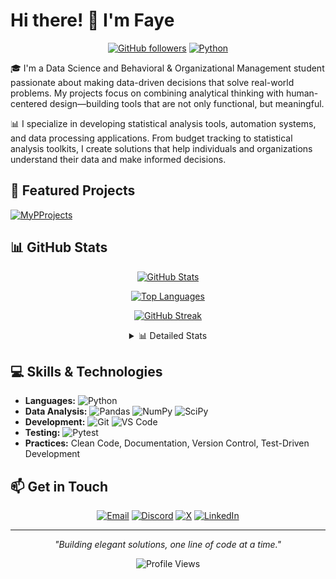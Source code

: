 # Hi there! 👋 I'm Faye

<div align="center">

[![GitHub followers](https://img.shields.io/github/followers/basilionelle?style=social)](https://github.com/basilionelle)
[![Python](https://img.shields.io/badge/Python-Enthusiast-blue?style=flat&logo=python&logoColor=white)](https://github.com/basilionelle/MyPProjects)

</div>

🎓 I'm a Data Science and Behavioral & Organizational Management student passionate about making data-driven decisions that solve real-world problems. My projects focus on combining analytical thinking with human-centered design—building tools that are not only functional, but meaningful.

📊 I specialize in developing statistical analysis tools, automation systems, and data processing applications. From budget tracking to statistical analysis toolkits, I create solutions that help individuals and organizations understand their data and make informed decisions.

## 🚀 Featured Projects

[![MyPProjects](https://github-readme-stats.vercel.app/api/pin/?username=basilionelle&repo=MyPProjects&theme=dark)](https://github.com/basilionelle/MyPProjects)

## 📊 GitHub Stats

<div align="center">

<!-- GitHub Stats Card with all commits and private repos -->
[![GitHub Stats](https://github-readme-stats.vercel.app/api?username=basilionelle&show_icons=true&theme=dark&count_private=true&include_all_commits=true&hide_border=true&custom_title=Faye's%20GitHub%20Stats)](https://github.com/basilionelle)

<!-- Most Used Languages with more accurate settings -->
[![Top Languages](https://github-readme-stats.vercel.app/api/top-langs/?username=basilionelle&layout=compact&theme=dark&hide_border=true&langs_count=6&exclude_repo=basilionelle&custom_title=Most%20Used%20Languages)](https://github.com/basilionelle)

<!-- GitHub Streak Stats with matching theme -->
[![GitHub Streak](https://github-readme-streak-stats.herokuapp.com/?user=basilionelle&theme=dark&hide_border=true&date_format=M%20j%5B%2C%20Y%5D)](https://github.com/basilionelle)

<!-- Additional Stats -->
<details>
<summary>📊 Detailed Stats</summary>

<!-- Contribution Graph -->
[![Contribution Graph](https://github-readme-activity-graph.vercel.app/graph?username=basilionelle&theme=react-dark&hide_border=true&custom_title=Contribution%20Graph)](https://github.com/basilionelle)

<!-- Trophy Stats -->
[![Trophy](https://github-profile-trophy.vercel.app/?username=basilionelle&theme=darkhub&column=4&margin-w=15&margin-h=15&no-frame=true)](https://github.com/basilionelle)

</details>

</div>

## 💻 Skills & Technologies
- **Languages:** ![Python](https://img.shields.io/badge/Python-3.x-blue?style=flat&logo=python&logoColor=white)
- **Data Analysis:** ![Pandas](https://img.shields.io/badge/Pandas-2.x-150458?style=flat&logo=pandas&logoColor=white) ![NumPy](https://img.shields.io/badge/NumPy-2.x-013243?style=flat&logo=numpy&logoColor=white) ![SciPy](https://img.shields.io/badge/SciPy-1.x-8CAAE6?style=flat&logo=scipy&logoColor=white)
- **Development:** ![Git](https://img.shields.io/badge/Git-F05032?style=flat&logo=git&logoColor=white) ![VS Code](https://img.shields.io/badge/VS_Code-007ACC?style=flat&logo=visual-studio-code&logoColor=white)
- **Testing:** ![Pytest](https://img.shields.io/badge/Pytest-Testing-green?style=flat&logo=pytest&logoColor=white)
- **Practices:** Clean Code, Documentation, Version Control, Test-Driven Development

## 📫 Get in Touch

<div align="center">

[![Email](https://img.shields.io/badge/Email-Contact_Me-blue?style=for-the-badge&logo=gmail)](mailto:basilionelle3@gmail.com)
[![Discord](https://img.shields.io/badge/Discord-n__zxxie-7289DA?style=for-the-badge&logo=discord&logoColor=white)](https://discord.com/users/n_zxxie)
[![X](https://img.shields.io/badge/X-n__zxxie-000000?style=for-the-badge&logo=x&logoColor=white)](https://twitter.com/n_zxxie)
[![LinkedIn](https://img.shields.io/badge/LinkedIn-Connect-0077B5?style=for-the-badge&logo=linkedin&logoColor=white)](https://www.linkedin.com/in/nelle-basilio-a67a89282)

</div>

---
<div align="center">

*"Building elegant solutions, one line of code at a time."*

![Profile Views](https://komarev.com/ghpvc/?username=basilionelle&color=blue&style=flat)

</div>
